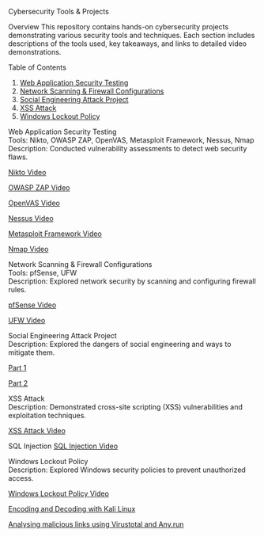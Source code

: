 Cybersecurity Tools & Projects

Overview
This repository contains hands-on cybersecurity projects demonstrating various security tools and techniques. Each section includes descriptions of the tools used, key takeaways, and links to detailed video demonstrations.

Table of Contents
1. [Web Application Security Testing](#web-application-security-testing)
2. [Network Scanning & Firewall Configurations](#network-scanning--firewall-configurations)
3. [Social Engineering Attack Project](#social-engineering-attack-project)
4. [XSS Attack](#xss-attack)
5. [Windows Lockout Policy](#windows-lockout-policy)


Web Application Security Testing  
Tools: Nikto, OWASP ZAP, OpenVAS, Metasploit Framework, Nessus, Nmap  
Description: Conducted vulnerability assessments to detect web security flaws.

[Nikto Video](https://www.linkedin.com/posts/itskatieconnect_cybersecurity-nikto-vulnerabilityscanning-activity-7297955621100818432-IdNW)

[OWASP ZAP Video](https://www.linkedin.com/posts/itskatieconnect_cybersecurity-webappsecurity-owasp-activity-7294694096575586304-p_Gh)

[OpenVAS Video](https://www.linkedin.com/posts/itskatieconnect_cybersecurity-openvas-vulnerabilitymanagement-activity-7290707866426998784-tDtX)

[Nessus Video](https://www.linkedin.com/posts/itskatieconnect_cybersecurity-nessus-kalilinux-activity-7297230821046861824-Bz1f)

[Metasploit Framework Video](https://www.linkedin.com/posts/itskatieconnect_cybersecurity-metasploit-penetrationtesting-activity-7298317996815446016-hZRp)

[Nmap Video](https://www.linkedin.com/posts/itskatieconnect_cybersecurity-nmap-networkscanning-activity-7257360656767586305-G1Vy)




Network Scanning & Firewall Configurations  
Tools: pfSense, UFW  
Description: Explored network security by scanning and configuring firewall rules.

[pfSense Video](https://www.linkedin.com/posts/itskatieconnect_cybersecurity-socanalyst-firewall-activity-7287446347983577088-j26e)

[UFW Video](https://www.linkedin.com/posts/itskatieconnect_cybersecurity-networksecurity-firewall-activity-7288171152844165121-Z7Yt)




Social Engineering Attack Project  
Description: Explored the dangers of social engineering and ways to mitigate them.

[Part 1](https://www.linkedin.com/posts/itskatieconnect_cybersecurityawareness-socialengineering-activity-7254099168489578496-6SrF)

[Part 2](https://www.linkedin.com/posts/itskatieconnect_cybersecurityawareness-socialengineering-activity-7254818846572744704-41XV)




XSS Attack  
Description: Demonstrated cross-site scripting (XSS) vulnerabilities and exploitation techniques.

[XSS Attack Video](https://www.linkedin.com/posts/itskatieconnect_cybersecurity-xssattack-metasploit-activity-7284539698675404800-Erui)

SQL Injection
[SQL Injection Video](https://youtu.be/9OTL-f-wU7A?si=Bkci6vs5_LKM_xcG)



Windows Lockout Policy  
Description: Explored Windows security policies to prevent unauthorized access.

[Windows Lockout Policy Video](https://www.linkedin.com/posts/itskatieconnect_cybersecurity-cybergirl-windows-activity-7252287170466471936-McJg)


[Encoding and Decoding with Kali Linux](https://youtube.com/shorts/N2pZwyb_iHk?si=hzHdo076oNCC47NL)

[Analysing malicious links using Virustotal and Any.run](https://youtube.com/shorts/IetVx1cqZx8?si=yy6sB9MfX9nex71e)





